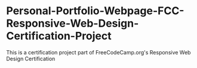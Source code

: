 # Personal-Portfolio-Webpage-FCC-Responsive-Web-Design-Certification-Project
This is a certification project part of FreeCodeCamp.org's Responsive Web Design Certification
